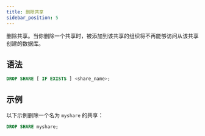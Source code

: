```yaml
---
title: 删除共享
sidebar_position: 5
---
```


删除共享。当你删除一个共享时，被添加到该共享的组织将不再能够访问从该共享创建的数据库。

## 语法

```sql
DROP SHARE [ IF EXISTS ] <share_name>;
```

## 示例

以下示例删除一个名为 `myshare` 的共享：

```sql
DROP SHARE myshare;
```
